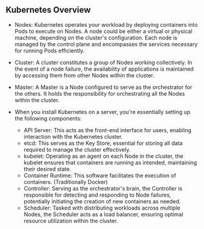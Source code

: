 ## Kubernetes Overview

* Nodes: Kubernetes operates your workload by deploying containers into Pods to execute on Nodes. A node could be either a virtual or physical machine, depending on the cluster's configuration. Each node is managed by the control plane and encompasses the services necessary for running Pods efficiently.
* Cluster: A cluster constitutes a group of Nodes working collectively. In the event of a node failure, the availability of applications is maintained by accessing them from other Nodes within the cluster.
* Master: A Master is a Node configured to serve as the orchestrator for the others. It holds the responsibility for orchestrating all the Nodes within the cluster.

* When you install Kubernetes on a server, you're essentially setting up the following components:
    * API Server: This acts as the front-end interface for users, enabling interaction with the Kubernetes cluster.
    * etcd: This serves as the Key Store, essential for storing all data required to manage the cluster effectively.
    * kubelet: Operating as an agent on each Node in the cluster, the kubelet ensures that containers are running as intended, maintaining their desired state.
    * Container Runtime: This software facilitates the execution of containers. (Traditionally Docker)
    * Controller: Serving as the orchestrator's brain, the Controller is responsible for detecting and responding to Node failures, potentially initiating the creation of new containers as needed.
    * Scheduler: Tasked with distributing workloads across multiple Nodes, the Scheduler acts as a load balancer, ensuring optimal resource utilization within the cluster.

